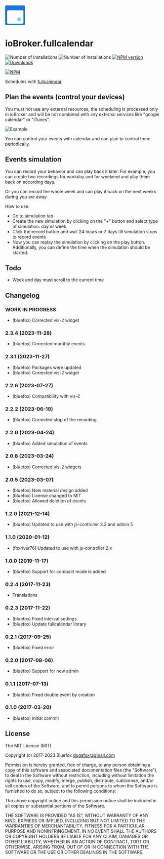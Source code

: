 ![Logo](admin/fullcalendar.png)
# ioBroker.fullcalendar

![Number of Installations](http://iobroker.live/badges/fullcalendar-installed.svg) ![Number of Installations](http://iobroker.live/badges/fullcalendar-stable.svg) [![NPM version](http://img.shields.io/npm/v/iobroker.fullcalendar.svg)](https://www.npmjs.com/package/iobroker.fullcalendar)
[![Downloads](https://img.shields.io/npm/dm/iobroker.fullcalendar.svg)](https://www.npmjs.com/package/iobroker.fullcalendar)

[![NPM](https://nodei.co/npm/iobroker.fullcalendar.png?downloads=true)](https://nodei.co/npm/iobroker.fullcalendar/)

Schedules with [fullcalendar](https://fullcalendar.io).

## Plan the events (control your devices)
You must not use any external resources, the scheduling is processed only in ioBroker and will be not combined with any external services like "google calendar" or "iTunes".

![Example](img/example.png)

You can control your events with calendar and can plan to control them periodically.

## Events simulation
You can record your behavior and can play back it later.
For example, you can create two recordings for workday and for weekend and play them back on according days.

Or you can record the whole week and can play it back on the next weeks during you are away.

How to use:
- Go to simulation tab
- Create the new simulation by clicking on the "+" button and select type of simulation: day or week
- Click the record button and wait 24 hours or 7 days till simulation stops to record events
- Now you can replay the simulation by clicking on the play button. Additionally, you can define the time when the simulation should be started.

## Todo
- Week and day must scroll to the current time

<!--
	Placeholder for the next version (at the beginning of the line):
	### **WORK IN PROGRESS**
-->
## Changelog
### **WORK IN PROGRESS**
* (bluefox) Corrected vis-2 widget

### 2.3.4 (2023-11-28)
* (bluefox) Corrected monthly events

### 2.3.1 (2023-11-27)
* (bluefox) Packages were updated
* (bluefox) Corrected vis-2 widget

### 2.2.6 (2023-07-27)
* (bluefox) Compatibility with vis-2

### 2.2.2 (2023-06-19)
* (bluefox) Corrected stop of the recording

### 2.2.0 (2023-04-24)
* (bluefox) Added simulation of events

### 2.0.8 (2023-03-24)
* (bluefox) Corrected vis-2 widgets

### 2.0.5 (2023-03-07)
* (bluefox) New material design added
* (bluefox) License changed to MIT
* (bluefox) Allowed deletion of events

### 1.2.0 (2021-12-14)
* (bluefox) Updated to use with js-controller 3.3 and admin 5

### 1.1.0 (2020-01-12)
* (foxriver76) Updated to use with js-controller 2.x

### 1.0.0 (2019-11-17)
* (bluefox) Support for compact mode is added

### 0.2.4 (2017-11-23)
* Translations

### 0.2.3 (2017-11-22)
* (bluefox) Fixed interval settings
* (bluefox) Update fullcalendar library

### 0.2.1 (2017-09-25)
* (bluefox) Fixed error

### 0.2.0 (2017-08-06)
* (bluefox) Support for new admin

### 0.1.1 (2017-07-13)
* (bluefox) Fixed double event by creation

### 0.1.0 (2017-03-20)
* (bluefox) initial commit

## License
The MIT License (MIT)

Copyright (c) 2017-2023 Bluefox <dogafox@gmail.com>

Permission is hereby granted, free of charge, to any person obtaining a copy
of this software and associated documentation files (the "Software"), to deal
in the Software without restriction, including without limitation the rights
to use, copy, modify, merge, publish, distribute, sublicense, and/or sell
copies of the Software, and to permit persons to whom the Software is
furnished to do so, subject to the following conditions:

The above copyright notice and this permission notice shall be included in
all copies or substantial portions of the Software.

THE SOFTWARE IS PROVIDED "AS IS", WITHOUT WARRANTY OF ANY KIND, EXPRESS OR
IMPLIED, INCLUDING BUT NOT LIMITED TO THE WARRANTIES OF MERCHANTABILITY,
FITNESS FOR A PARTICULAR PURPOSE AND NONINFRINGEMENT. IN NO EVENT SHALL THE
AUTHORS OR COPYRIGHT HOLDERS BE LIABLE FOR ANY CLAIM, DAMAGES OR OTHER
LIABILITY, WHETHER IN AN ACTION OF CONTRACT, TORT OR OTHERWISE, ARISING FROM,
OUT OF OR IN CONNECTION WITH THE SOFTWARE OR THE USE OR OTHER DEALINGS IN
THE SOFTWARE.
